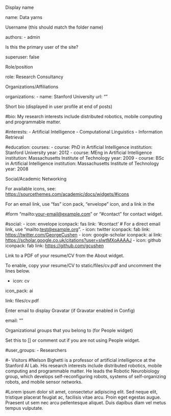 
Display name

name: Data yarns

Username (this should match the folder name)

authors: - admin

Is this the primary user of the site?

superuser: false

Role/position

role: Research Consultancy

Organizations/Affiliations

organizations: - name: Stanford University url: “”

Short bio (displayed in user profile at end of posts)

#bio: My research interests include distributed robotics, mobile computing and programmable matter.

#interests: - Artificial Intelligence - Computational Linguistics - Information Retrieval

#education: courses: - course: PhD in Artificial Intelligence institution: Stanford University year: 2012 - course: MEng in Artificial Intelligence institution: Massachusetts Institute of Technology year: 2009 - course: BSc in Artificial Intelligence institution: Massachusetts Institute of Technology year: 2008

Social/Academic Networking

For available icons, see: https://sourcethemes.com/academic/docs/widgets/#icons

For an email link, use “fas” icon pack, “envelope” icon, and a link in the

#form “mailto:your-email@example.com” or “#contact” for contact widget.

#social: - icon: envelope iconpack: fas link: ‘#contact’ # For a direct email link, use “mailto:test@example.org”. - icon: twitter iconpack: fab link: https://twitter.com/GeorgeCushen - icon: google-scholar iconpack: ai link: https://scholar.google.co.uk/citations?user=sIwtMXoAAAAJ - icon: github iconpack: fab link: https://github.com/gcushen

Link to a PDF of your resume/CV from the About widget.

To enable, copy your resume/CV to static/files/cv.pdf and uncomment the lines below.

- icon: cv

icon_pack: ai

link: files/cv.pdf

Enter email to display Gravatar (if Gravatar enabled in Config)

email: “”

Organizational groups that you belong to (for People widget)

Set this to [] or comment out if you are not using People widget.

#user_groups: - Researchers

#- Visitors
#Nelson Bighetti is a professor of artificial intelligence at the Stanford AI Lab. His research interests include distributed robotics, mobile computing and programmable matter. He leads the Robotic Neurobiology group, which develops self-reconfiguring robots, systems of self-organizing robots, and mobile sensor networks.

#Lorem ipsum dolor sit amet, consectetur adipiscing elit. Sed neque elit, tristique placerat feugiat ac, facilisis vitae arcu. Proin eget egestas augue. Praesent ut sem nec arcu pellentesque aliquet. Duis dapibus diam vel metus tempus vulputate.